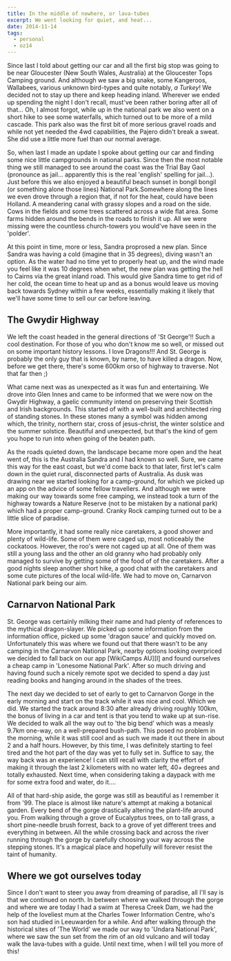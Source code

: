 ```yaml
---
title: In the middle of nowhere, or lava-tubes
excerpt: We went looking for quiet, and heat...
date: 2014-11-14
tags:
  - personal
  - oz14
---
```


Since last I told about getting our car and all the first big stop was going to be near
Gloucester (New South Wales, Australia) at the Gloucester Tops Camping ground. And
although we saw a big snake, some Kangeroos, Wallabees, various unknown bird-types and
quite notably, *a Turkey*! We decided not to stay up there and keep heading inland.
Wherever we ended up spending the night I don't recall, must've been rather boring after
all of that... Oh, I almost forgot, while up in the national park we also went on a short
hike to see some waterfalls, which turned out to be more of a mild cascade. This park also
was the first bit of more serious gravel roads and while not yet needed the 4wd
capabilities, the Pajero didn't break a sweat. She did use a little more fuel than our
normal average.

So, when last I made an update I spoke about getting our car and finding some nice little
campgrounds in national parks. Since then the most notable thing we still managed to see
around the coast was the Trial Bay Gaol (pronounce as jail... apparently this is the real
'english' spelling for jail...). Just before this we also enjoyed a beautiful beach
sunset in bongil bongil (or something alone those lines) National Park.Somewhere along the
lines we even drove through a region that, if not for the heat, could have been Holland.
A meandering canal with grassy slopes and a road on the side. Cows in the fields and some
trees scattered across a wide flat area. Some farms hidden around the bends in the roads
to finish it up. All we were missing were the countless church-towers you would've have
seen in the 'polder'.

At this point in time, more or less, Sandra proprosed a new plan. Since Sandra was having
a cold (imagine that in 35 degrees), diving wasn't an option. As the water had no time
yet to properly heat up, and the wind made you feel like it was 10 degrees when whet, the
new plan was getting the hell to Cairns via the great inland road. This would give Sandra
time to get rid of her cold, the ocean time to heat up and as a bonus would leave us
moving back towards Sydney within a few weeks, essentially making it likely that we'll
have some time to sell our car before leaving.

## The Gwydir Highway

We left the coast headed in the general directions of 'St George'!! Such a cool
destination. For those of you who don't know me so well, or missed out on some important
history lessons. I love Dragons!!! And St. George is probably the only guy that is known,
by name, to have killed a dragon. Now, before we get there, there's some 600km orso of
highway to traverse. Not that far then ;)

What came next was as unexpected as it was fun and entertaining. We drove into Glen Innes
and came to be informed that we were now on the Gwydir Highway, a gaelic community intend
on preserving their Scottish and Irish backgrounds. This started of with a well-built and
architected ring of standing stones. In these stones many a symbol was hidden among which,
the trinity, northern star, cross of jesus-christ, the winter solstice and the summer
solstice. Beautiful and unexpected, but that's the kind of gem you hope to run into when
going of the beaten path.

As the roads quieted down, the landscape became more open and the heat went of, this is
the Australia Sandra and I had known so well. Sure, we came this way for the east coast,
but we'd come back to that later, first let's calm down in the quiet rural, disconnected
parts of Australia. As dusk was drawing near we started looking for a camp-ground, for
which we picked up an app on the advice of some fellow travellers. And although we were
making our way towards some free camping, we instead took a turn of the highway towards
a Nature Reserve (not to be mistaken by a national park) which had a proper camp-ground.
Cranky Rock camping turned out to be a little slice of paradise.

More importantly, it had some really nice caretakers, a good shower and plenty of
wild-life. Some of them were caged up, most noticeably the cockatoos. However, the roo's
were not caged up at all. One of them was still a young lass and the other an old granny
who had probably only managed to survive by getting some of the food of of the caretakers.
After a good nights sleep another short hike, a good chat with the caretakers and some
cute pictures of the local wild-life. We had to move on, Carnarvon National park being our
aim.

## Carnarvon National Park

St. George was certainly milking their name and had plenty of references to the mythical
dragon-slayer. We picked up some information from the information office, picked up some
'dragon sauce' and quickly moved on. Unfortunately this was where we found out that there
wasn't to be any camping in the Carnarvon National Park, nearby options looking overpriced
we decided to fall back on our app [WikiCamps AU][I] and found ourselves a cheap camp in
'Lonesome National Park'. After so much driving and having found such a nicely remote spot
we decided to spend a day just reading books and hanging around in the shades of the
trees.

The next day we decided to set of early to get to Carnarvon Gorge in the early morning and
start on the track while it was nice and cool. Which we did. We started the track around
8:30 after already driving roughly 100km, the bonus of living in a car and tent is that
you tend to wake up at sun-rise. We decided to walk all the way out to 'the big bend'
which was a measly 9.7km one-way, on a well-prepared bush-path. This posed no problem in
the morning, while it was still cool and as such we made it out there in about 2 and a
half hours. However, by this time, I was definitely starting to feel tired and the hot
part of the day was yet to fully set in. Suffice to say, the way back was an experience! I
can still recall with clarity the effort of making it through the last 2 kilometers with
no water left, 40+ degrees and totally exhausted. Next time, when considering taking a
daypack with me for some extra food and water, do it....

All of that hard-ship aside, the gorge was still as beautiful as I remember it from '99.
The place is almost like nature's attempt at making a botanical garden. Every bend of the
gorge drastically altering the plant-life around you. From walking through a grove of
Eucalyptus trees, on to tall grass, a short pine-needle brush forrest, back to a grove of
yet different trees and everything in between. All the while crossing back and across the
river running through the gorge by carefully choosing your way across the stepping stones.
It's a magical place and hopefully will forever resist the taint of humanity.

## Where we got ourselves today

Since I don't want to steer you away from dreaming of paradise, all I'll say is that we
continued on north. In between where we walked through the gorge and where we are today
I had a swim at Theresa Creek Dam, we had the help of the loveliest mum at the Charles
Tower Information Centre, who's son had studied in Leeuwarden for a while. And after
walking through the historical sites of 'The World' we made our way to 'Undara National
Park', where we saw the sun set from the rim of an old vulcano and will today walk the
lava-tubes with a guide. Until next time, when I will tell you more of this!
 
